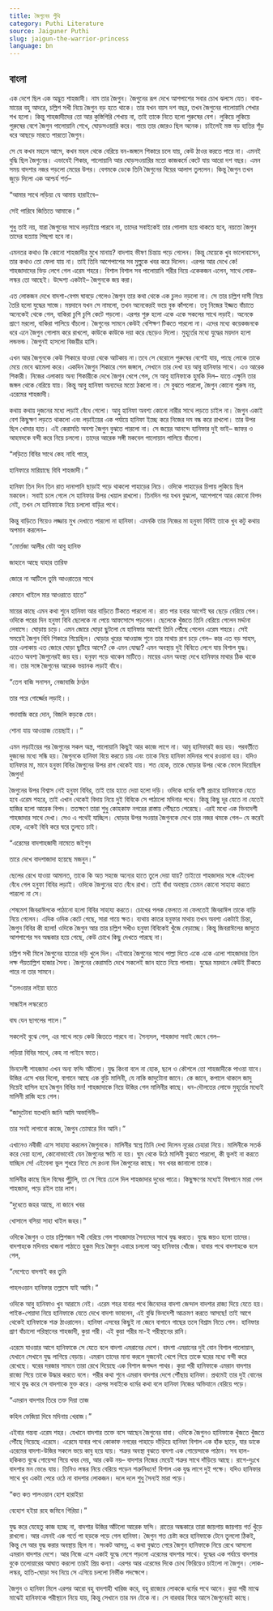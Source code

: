 ```yaml
---
title: জৈগুনের পুঁথি
category: Puthi Literature
source: Jaiguner Puthi
slug: jaigun-the-warrior-princess
language: bn
---
```


## বাংলা

এক দেশে ছিল এক অদ্ভুত শাহজাদী। নাম তার জৈগুন। জৈগুনের রূপ দেখে আশপাশের সবার চোখ ঝলসে যেত। বাবা-মায়ের বহু আদরে, চল্লিশ সখী নিয়ে জৈগুন বড় হতে থাকে। তার যখন বয়স দশ বছর, তখন জৈগুনের পালোয়ানি শেখার শখ হলো। কিন্তু শাহজাদীদের তো আর কুস্তিগিরি শেখায় না, তাই তাকে নিতে হলো পুরুষের বেশ। লুকিয়ে লুকিয়ে পুরুষের বেশে জৈগুন পালোয়ানি শেখে, ঘোড়সওয়ারি করে। গায়ে তার জোরও ছিল অনেক। চাইলেই মস্ত বড় হাতির শূঁড় ধরে আছড়ে মারতে পারতো জৈগুন।

সে যে কখন মহলে আসে, কখন মহল থেকে বেরিয়ে বন-জঙ্গলে শিকারে চলে যায়, কেউ ঠাওর করতে পারে না। এমনই বুদ্ধি ছিল জৈগুনের। এভাবেই শিকার, পালোয়ানি আর ঘোড়সওয়ারির মতো কাজকর্মে কেটে যায় আরো দশ বছর। এমন সময় বাদশার নজর পড়লো মেয়ের উপর। বেগমকে ডেকে তিনি জৈগুনের বিয়ের আলাপ তুললেন। কিন্তু জৈগুন তখন জুড়ে দিলো এক আশ্চর্য শর্ত–

“আমার সাথে লড়িয়া যে আমায় হারাইবে–

সেই পারিবে জিতিতে আমাকে।”

শুধু তাই নয়, যারা জৈগুনের সাথে লড়াইয়ে পারবে না, তাদের সবাইকেই তার গোলাম হয়ে থাকতে হবে, নয়তো জৈগুন তাদের হত্যায় পিছপা হবে না।

এমনতর কথাও কি কোনো শাহজাদীর মুখে মানায়? বাদশাহ ভীষণ চিন্তায় পড়ে গেলেন। কিন্তু মেয়েকে খুব ভালোবাসেন, তার কথাও তো ফেলা যায় না। তাই তিনি আশেপাশের সব মুল্লুকে খবর করে দিলেন। এরপর আর দেখে কে! শাহজাদাদের ভিড় লেগে গেল এরেম শহরে। বিশাল বিশাল সব পালোয়ানি শরীর নিয়ে একেকজন এলেন, সাথে লোক-লস্কর তো আছেই। উদ্দেশ্য একটাই– জৈগুনকে জয় করা।

এত লোকজন দেখে বাদশা-বেগম ঘাবড়ে গেলেও জৈগুন তার কথা থেকে এক চুলও নড়লো না। সে তার চল্লিশ দাসী নিয়ে তৈরি হলো যুদ্ধের সাজে। ময়দানে যখন সে নামলো, তখন অনেকেরই ভয়ে বুক কাঁপলো। তবু নিজের ইজ্জত বাঁচাতে অনেকেই থেকে গেল, বাকিরা চুপি চুপি কেটে পড়লো। এরপর শুরু হলো একে একে সকলের সাথে লড়াই। অনেকে প্রাণে মরলো, বাকিরা পালিয়ে বাঁচলো। জৈগুনের সামনে কেউই বেশিক্ষণ টিকতে পারলো না। এদের মধ্যে কয়েকজনকে ধরে এনে জৈগুন গোলাম করে রাখলো, কাউকে কাউকে দয়া করে ছেড়েও দিলো। মুহূর্তের মধ্যে যুদ্ধের ময়দান হলো লন্ডভন্ড। জৈগুনই হাসলো বিজয়ীর হাসি।

এখন আর জৈগুনকে কেউ শিকারে যাওয়া থেকে আটকায় না।তবে সে বেরোলে পুরুষের বেশেই যায়, পাছে লোকে তাকে মেয়ে ভেবে ঝামেলা করে। একদিন জৈগুন শিকারে গেল জঙ্গলে, সেখানে তার দেখা হয় আবু হানিফার সাথে। এও আরেক শিকারী। নিজের এলাকায় অন্য শিকারীকে দেখে জৈগুন খেপে গেল, সে আবু হানিফাকে হুমকি দিল– যাতে এক্ষুনি তার জঙ্গল থেকে বেরিয়ে যায়। কিন্তু আবু হানিফা অন্যদের মতো ঠকলো না। সে বুঝতে পারলো, জৈগুন কোনো পুরুষ নয়, এরেমের শাহজাদী।

কথায় কথায় দুজনের মধ্যে লড়াই বেঁধে গেলো। আবু হানিফা অবশ্য কোনো নারীর সাথে লড়তে চাইল না। জৈগুন একাই বেশ কিছুক্ষণ লড়তে থাকলো এবং লড়াইয়ের এক পর্যায়ে হানিফা ইচ্ছে করে নিজের দম বন্ধ করে রাখলো। তার উপর ছিল খোদার হাত। এই কেরামতি অবশ্য জৈগুন বুঝতে পারলো না। সে জয়ের আনন্দে হানিফার দুই ভাই– জাফর ও আহমদকে বন্দী করে নিয়ে চললো। তাদের আরেক সঙ্গী মকবেল পালোয়ান পালিয়ে বাঁচলো।

“লড়িতে বিবির সাথে কেহ নাহি পারে,

হানিফারে মারিয়াছে বিবি শাহজাদী।”

হানিফা তিন দিন তিন রাত দানাপানি ছাড়াই পড়ে থাকলো পাহাড়ের নিচে। ওদিকে পাহাড়ের চিপায় লুকিয়ে ছিল মকবেল। সবাই চলে গেলে সে হানিফার উপর খেয়াল রাখলো। তিনদিন পর যখন বুঝলো, আশেপাশে আর কোনো বিপদ নেই, তখন সে হানিফাকে নিয়ে চললো বাড়ির পথে।

কিন্তু বাড়িতে গিয়েও লজ্জায় মুখ দেখাতে পারলো না হানিফা। এমনকি তার নিজের মা হনুফা বিবিই তাকে খুব কটু কথায় অপমান করলেন–

“মোর্ত্তজা আলীর বেটা আবু হানিফ

জাহানে আছে যাহার তারিফ

জোরে না আটিলে তুমি আওরাতের সাথে

কেমনে খাইলে মার আওরাতে হাতে”

মায়ের কাছে এমন কথা শুনে হানিফা আর বাড়িতে টিকতে পারলো না। রাত পার হবার আগেই ঘর ছেড়ে বেরিয়ে গেল। ওদিকে পরের দিন হনুফা বিবি ছেলেকে না পেয়ে আফসোসে পড়লেন। ছেলেকে খুঁজতে তিনি বেরিয়ে গেলেন মর্দ্দানা লেবাসে। ঘোড়ায় চড়ে। এমন জোরে ঘোড়া ছুটলো যে হানিফার আগেই তিনি পৌঁছে গেলেন এরেম শহরে। সেই সময়েই জৈগুন বিবি শিকারে গিয়েছিল। ঘোড়ার খুরের আওয়াজ শুনে তার মাথায় রাগ চড়ে গেল– কার এত বড় সাহস, তার এলাকায় এত জোরে ঘোড়া ছুটিয়ে আসে? কে এমন যোদ্ধা? এমন অবস্থায় দুই বিবিতে লেগে যায় বিশাল যুদ্ধ। এতেও অবশ্য জৈগুনেরই জয় হয়। হনুফা পড়ে থাকেন মাটিতে। মায়ের এমন অবস্থা দেখে হানিফার মাথার ঠিক থাকে না। তার সঙ্গে জৈগুনের আরেক ভয়ানক লড়াই বাঁধে।

“তেগ বাজি সনাসন, নেজাবাজি ঠনঠন

তার পরে গোর্জ্জের লড়াই।।

গদাবাজি করে দোন, বিজলি কড়কে যেন।

শোনা যায় আওয়াজ তেয়ছাই।।”

এমন লড়াইয়ের পর জৈগুনের সকল অস্ত্র, পালোয়ানি কিছুই আর কাজে লাগে না। আবু হানিফারই জয় হয়। পরবর্তীতে দুজনের মধ্যে সন্ধি হয়। জৈগুনকে হানিফা বিয়ে করতে চায় এবং তাকে নিয়ে হানিফা মদিনার পথে রওয়ানা হয়। যদিও হানিফার মা, মানে হনুফা বিবির জৈগুনের উপর রাগ থেকেই যায়। শত হোক, তাকে ঘোড়ার উপর থেকে ফেলে দিয়েছিল জৈগুন!

জৈগুনের উপর বিশ্বাস নেই হনুফা বিবির, তাই তার হাতে দেয়া হলো দড়ি। ওদিকে ধর্মের বাণী প্রচারে হানিফাকে যেতে হবে এরেম শহরে, তাই এখান থেকেই বিদায় নিয়ে দুই বিবিকে সে পাঠালো মদিনার পথে। কিন্তু কিছু দূর যেতে না যেতেই হাজির হলো আরেক বিপদ। ততক্ষণে তারা শুধু কোহকাফ নগরের রাস্তায় পৌঁছতে পেরেছে। এরই মধ্যে এক ভিনদেশী শাহজাদার সাথে দেখা। সেও এ পথেই যাচ্ছিল। ঘোড়ার উপর সওয়ার জৈগুনকে দেখে তার নজর থমকে গেল– যে করেই হোক, একেই বিবি করে ঘরে তুলতে চাই।

“এরেমের বাদশাহজাদী নামেতে জইগুন

তারে দেখে বাদশাজাদা হয়েছে মজনুন।”

ছেলের রেখে যাওয়া আমানত, তাকে কি অত সহজে অন্যের হাতে তুলে দেয়া যায়? তাইতো শাহজাদার সঙ্গে এইবেলা বেঁধে গেল হনুফা বিবির লড়াই। ওদিকে জৈগুনের হাত বেঁধে রাখা। তাই বাঁধা অবস্থায় তেমন কোনো সাহায্য করতে পারলো না সে।

শেষমেশ জিবরাঈলকে পাঠানো হলো বিবির সাহায্য করতে। চোখের পলক ফেলতে না ফেলতেই জিবরাঈল তাকে বাড়ি নিয়ে গেলেন। এদিক ওদিক কেটে গেছে, সারা গায়ে ক্ষত। ব্যথায় কাতর হনুফার মাথায় তখন অবশ্য একটাই চিন্তা, জৈগুন বিবির কী হলো! ওদিকে জৈগুন আর তার চল্লিশ সখীও হনুফা বিবিকেই খুঁজে বেড়াচ্ছে। কিন্তু জিবরাঈলের জাদুতে আশপাশের সব অন্ধকার হয়ে গেছে, কেউ চোখে কিছু দেখতে পারছে না।

চল্লিশ সখী মিলে জৈগুনের হাতের দড়ি খুলে দিল। এইবারে জৈগুনের সাথে পাল্লা দিতে একে একে এলো শাহজাদার তিন লক্ষ পঁয়তাল্লিশ হাজার সৈন্য। জৈগুনের কেরামতি দেখে সকলেই জান হাতে নিয়ে পালায়। যুদ্ধের ময়দানে কেউই টিকতে পারে না তার সামনে।

“তলওয়ার লইয়া হাতে

সান্ধাইল লস্করেতে

বাঘ যেন ছাগলের পালে।”

সকলেই বুঝে গেল, এর সাথে লড়ে কেউ জিততে পারবে না। সৈন্যদল, শাহজাদা সবাই জেনে গেল–

লড়িয়া বিবির সাথে, কেহ না পাইবে ফতে।

ভিনদেশী শাহজাদা এখন অন্য ফন্দি আঁটলো। যুদ্ধ কিংবা বলে না হোক, ছলে ও কৌশলে তো শাহজাদীকে পাওয়া যাবে। উজির এসে খবর দিলো, বাগানে আছে এক বুড়ি মালিনী, যে নাকি জাদুটোনা জানে। কে জানে, কপালে থাকলে জাদু দিয়েই হাসিল হবে জৈগুন বিবির মন! শাহজাদাকে নিয়ে উজির গেল মালিনীর কাছে। ধন-দৌলতের লোভে মুহূর্তের মধ্যেই মালিনী রাজি হয়ে গেল।

“জাদুটোনা যতখানি জানি আমি অভাগিনী–

তার সবই লাগাবো কাজে, জৈগুন তোমারে দিব আনি।”

এখানেও নবীজী এসে সাহায্য করলেন জৈগুনকে। মালিনীর স্বপ্নে তিনি দেখা দিলেন নূরের চেহারা নিয়ে। মালিনীকে সতর্ক করে দেয়া হলো, কোনোভাবেই যেন জৈগুনের ক্ষতি না হয়। ঘুম থেকে উঠে মালিনী বুঝতে পারলো, কী ভুলই না করতে যাচ্ছিল সে! এইবেলা ভুল শুধরে নিতে সে রওনা দিল জৈগুনের কাছে। সব খবর জানালো তাকে।

মালিনীর কাছে ছিল বিষের পুঁটুলি, তা সে গিয়ে ঢেলে দিল শাহজাদার দুধের পাত্রে। কিছুক্ষণের মধ্যেই বিষপানে মারা গেল শাহজাদা, পড়ে রইল তার লাশ।

“দুধেতে জহর আছে, না জানে খবর

খোসালে বসিয়া সাহা খাইল জহর।”

ওদিকে জৈগুন ও তার চল্লিশজন সখী বেরিয়ে গেল শাহজাদার সৈন্যদের সাথে যুদ্ধ করতে। যুদ্ধে জয়ও হলো তাদের। বাদশাহকে মদিনায় খাজনা পাঠাতে হুকুম দিয়ে জৈগুন এবারে চললো আবু হানিফার খোঁজে। যাবার পথে বাদশাহকে বলে গেল,

“দেশেতে বাদশাই কর তুমি

পাহলওয়ান হানিফার তল্লাসে যাই আমি।”

ওদিকে আবু হানিফাও খুব আরামে নেই। এরেম শহর যাবার পথে জিনেদের বাদশা জেন্দাল বাদশার রাজ্য দিয়ে যেতে হয়। পাইক-পেয়াদা নিয়ে হানিফাকে যেতে দেখে বাদশা ভাবলেন, এই বুঝি ভিনদেশী আক্রমণ করতে আসছে! তাই আগে থেকেই হানিফাকে শত্রু ঠাওরালেন। হানিফা এসবের কিছুই না জেনে বাগানে গাছের তলে বিশ্রাম নিতে গেল। হানিফার প্রাণ বাঁচালো পরিস্থানের শাহজাদী, কুয়া পরী। এই কুয়া পরীর মা-ই পরীস্থানের রানি।

এরেমে যাওয়ার আগে হানিফাকে সে যেতে বলে বাদশা এমরানের দেশে। বাদশা এমরানের দুই বোন বিশাল পালোয়ান, যেখানে সেখানে যুদ্ধ লাগিয়ে বেড়ায়। এমরান তাদের মানা করলে দুজনেই খেপে গিয়ে তাকে ঘরের মধ্যে বন্দী করে রেখেছে। ঘরের দরজার সামনে তারা রেখে দিয়েছে এক বিশাল জগদ্দল পাথর। কুয়া পরী হানিফাকে এমরান বাদশার রাজ্যে গিয়ে তাকে উদ্ধার করতে বলে। পরীর কথা শুনে এমরান বাদশার দেশে পৌঁছায় হানিফা। প্রথমেই তার দুই বোনের সাথে যুদ্ধ করে সে বাদশাকে মুক্ত করে। এরপর সবাইকে ধর্মের কথা বলে হানিফা নিজের অভিযানে বেরিয়ে পড়ে।

“এমরান বাদশার তিরে তক্ত দিয়া তাজ

কহিল ভেজিয়া দিবে মদিনায় খেরাজ।”

এইবার গন্তব্য এরেম শহর। যেখানে বাদশার তক্তে বসে আছেন জৈগুনের বাবা। ওদিকে জৈগুনও হানিফাকে খুঁজতে খুঁজতে পৌঁছে গিয়েছে এরেমে। এরেমে যাবার পথে কোকাফ নগরের পাহাড়ে দাঁড়িয়ে হানিফা বিশাল এক হাঁক ছাড়ে, যার ডাকে এরেমের বাদশা-উজির সকলে ভয়ে কাবু হয়ে যায়। শত্রুর অবস্থা বুঝতে বাদশা এক গোয়েন্দাকে পাঠান। সব হাল-হকিকত বুঝে গোয়েন্দা গিয়ে খবর দেয়, আর কেউ নয়– বাদশার নিজের মেয়েই শত্রুর সাথে দাঁড়িয়ে আছে। রাগে-দুঃখে বাদশার মন ভেঙে যায়। তিনিও লস্কর নিয়ে বেরিয়ে পড়েন শত্রুনিধনে! বিশাল এক যুদ্ধ লাগে দুই পক্ষে। যদিও হানিফার সাথে খুব একটা পেরে ওঠে না বাদশার লোকজন। দলে দলে শুধু সৈন্যই মারা পড়ে।

“কত কত পালওয়ান হোশ হারাইয়া

বেহোশ হইয়া রহে জমিনে গিরিয়া।”

যুদ্ধ করে যেহেতু কাজ হচ্ছে না, বাদশার উজির আঁটলো আরেক ফন্দি। রাতের অন্ধকারে তারা জায়গায় জায়গায় গর্ত খুঁড়ে রাখলো। আর এমনই এক গর্তে পা হড়কে পড়ে গেল হানিফা। জৈগুন শত চেষ্টা করে হানিফাকে টেনে তুললো ঠিকই, কিন্তু সে আর যুদ্ধ করার অবস্থায় ছিল না। সংকট আসন্ন, এ কথা বুঝতে পেরে জৈগুন হানিফাকে নিয়ে রেখে আসলো এমরান বাদশার দেশে। আর নিজে এসে একাই যুদ্ধে লেগে পড়লো এরেমের বাদশার সাথে। যুদ্ধের এক পর্যায়ে বাদশার বুকে তলোয়ারের আঘাত করলো তারই প্রিয় কন্যা। এরপর আর এরেমের দিকে চোখ ফিরিয়েও চাইলো না জৈগুন। লোক-লস্কর, হাতি-ঘোড়া সব নিয়ে সে এগিয়ে চললো নির্ভীক পদক্ষেপে।

জৈগুন ও হানিফা মিলে এরপর আরো বহু বাদশাহী খারিজ করে, বহু রাজ্যের লোককে ধর্মের পথে আনে। কুয়া পরী মাঝে মাঝেই হানিফাকে পরীস্থানে নিয়ে যায়, কিন্তু সেখানে তার মন টেকে না। সে বারবার ফিরে আসে জৈগুনেরই কাছে।
